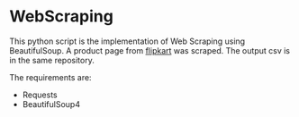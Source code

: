# WebScraping
This python script is the implementation of Web Scraping using BeautifulSoup.
A product page from [flipkart](https://www.flipkart.com/washing-machines/fully-automatic-front-load~function/pr?sid=j9e%2Cabm%2C8qx&otracker=nmenu_sub_TVs%20%26%20Appliances_0_Fully%20Automatic%20Front%20Load) was scraped. The output csv is in the same repository.

The requirements are:
- Requests
- BeautifulSoup4

